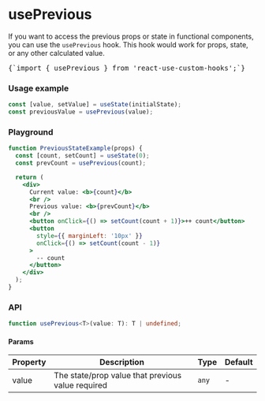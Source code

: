 # usePrevious

If you want to access the previous props or state in functional components, you can use the `usePrevious` hook. This hook would work for props, state, or any other calculated value.

<pre>{`import { usePrevious } from 'react-use-custom-hooks';`}</pre>

### Usage example

```typescript
const [value, setValue] = useState(initialState);
const previousValue = usePrevious(value);
```

### Playground

```jsx live
function PreviousStateExample(props) {
  const [count, setCount] = useState(0);
  const prevCount = usePrevious(count);

  return (
    <div>
      Current value: <b>{count}</b>
      <br />
      Previous value: <b>{prevCount}</b>
      <br />
      <button onClick={() => setCount(count + 1)}>++ count</button>
      <button
        style={{ marginLeft: '10px' }}
        onClick={() => setCount(count - 1)}
      >
        -- count
      </button>
    </div>
  );
}
```

### API

```typescript
function usePrevious<T>(value: T): T | undefined;
```

#### Params

| Property | Description                                       | Type  | Default |
| -------- | ------------------------------------------------- | ----- | ------- |
| value    | The state/prop value that previous value required | `any` | -       |
